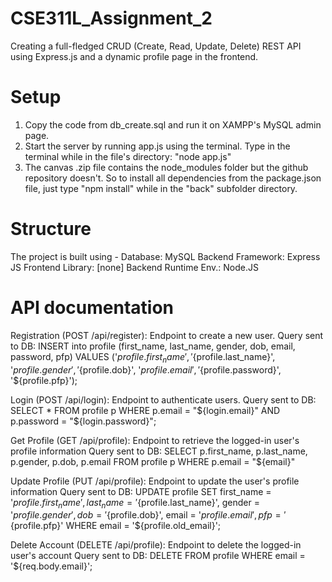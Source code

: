 # CSE311L_Assignment_2
Creating a full-fledged CRUD (Create, Read, Update, Delete) REST API using Express.js and a dynamic profile page in the frontend.

# Setup
1. Copy the code from db_create.sql and run it on XAMPP's MySQL admin page.
2. Start the server by running app.js using the terminal. Type in the terminal while in the file's directory: "node app.js"
3. The canvas .zip file contains the node_modules folder but the github repository doesn't. So to install all dependencies from the package.json file, just type "npm install" while in the "back" subfolder directory.

# Structure
The project is built using -
Database:              MySQL
Backend Framework:     Express JS
Frontend Library:      [none]
Backend Runtime Env.:  Node.JS

# API documentation
Registration (POST /api/register): Endpoint to create a new user.
Query sent to DB:
INSERT into profile (first_name, last_name, gender, dob, email, password, pfp)
VALUES ('${profile.first_name}', '${profile.last_name}', '${profile.gender}', '${profile.dob}', '${profile.email}', '${profile.password}', '${profile.pfp}');

Login (POST /api/login): Endpoint to authenticate users.
Query sent to DB:
SELECT *
FROM profile p
WHERE p.email = "${login.email}" AND p.password = "${login.password}";

Get Profile (GET /api/profile): Endpoint to retrieve the logged-in user's profile information
Query sent to DB:
SELECT p.first_name, p.last_name, p.gender, p.dob, p.email
FROM profile p
WHERE p.email = "${email}"

Update Profile (PUT /api/profile): Endpoint to update the user's profile information
Query sent to DB:
UPDATE profile
SET first_name = '${profile.first_name}', 
last_name = '${profile.last_name}', 
gender = '${profile.gender}', 
dob = '${profile.dob}', 
email = '${profile.email}', 
pfp = '${profile.pfp}'
WHERE email = '${profile.old_email}';

Delete Account (DELETE /api/profile): Endpoint to delete the logged-in user's account
Query sent to DB:
DELETE FROM profile
WHERE email = '${req.body.email}';
